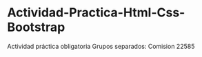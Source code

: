 # Actividad-Practica-Html-Css-Bootstrap
Actividad práctica obligatoria Grupos separados: Comision 22585

